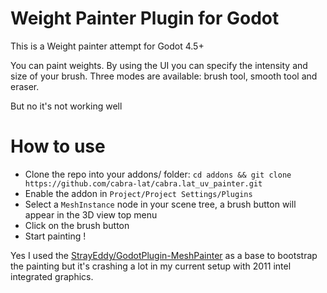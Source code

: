 # Weight Painter Plugin for Godot

This is a Weight painter attempt for Godot 4.5+

You can paint weights. By using the UI you can specify the intensity and size of your brush. Three modes are available: brush tool, smooth tool and eraser.

But no it's not working well

# How to use

- Clone the repo into your addons/ folder: `cd addons && git clone https://github.com/cabra-lat/cabra.lat_uv_painter.git`
- Enable the addon in `Project/Project Settings/Plugins`
- Select a `MeshInstance` node in your scene tree, a brush button will appear in the 3D view top menu
- Click on the brush button
- Start painting !

Yes I used the [StrayEddy/GodotPlugin-MeshPainter](https://github.com/StrayEddy/GodotPlugin-MeshPainter) as a base to bootstrap the painting but it's crashing a lot in my current setup with 2011 intel integrated graphics.
